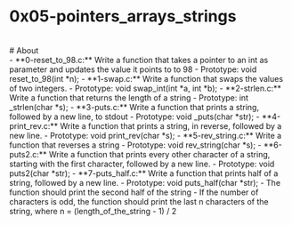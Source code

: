 # 0x05-pointers_arrays_strings
<br>
# About
<br>
- **0-reset_to_98.c:** Write a function that takes a pointer to an int as parameter and updates the value it points to to 98
	- Prototype: void reset_to_98(int *n);
- **1-swap.c:** Write a function that swaps the values of two integers.
	- Prototype: void swap_int(int *a, int *b);
- **2-strlen.c:** Write a function that returns the length of a string
	- Prototype: int _strlen(char *s);
- **3-puts.c:** Write a function that prints a string, followed by a new line, to stdout
	- Prototype: void _puts(char *str);
- **4-print_rev.c:** Write a function that prints a string, in reverse, followed by a new line.
	- Prototype: void print_rev(char *s);
- **5-rev_string.c:** Write a function that reverses a string
	- Prototype: void rev_string(char *s);
- **6-puts2.c:** Write a function that prints every other character of a string, starting with the first character, followed by a new line.
	- Prototype: void puts2(char *str);
- **7-puts_half.c:** Write a function that prints half of a string, followed by a new line.
	- Prototype: void puts_half(char *str);
	- The function should print the second half of the string
	- If the number of characters is odd, the function should print the last n characters of the string, where n = (length_of_the_string - 1) / 2
